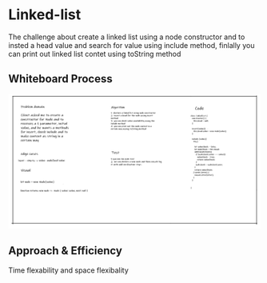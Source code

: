 # Linked-list
The challenge about create a linked list using a node constructor and to insted a head value and search for value using include method, finlally you can print out linked list contet using toString method 

## Whiteboard Process
![linked-list](linked-list.png)

## Approach & Efficiency
Time flexability and space flexibality 